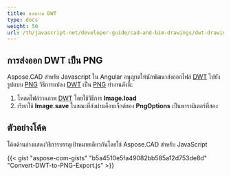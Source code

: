 ```yaml
---
title: แบบวาด DWT
type: docs
weight: 50
url: /th/javascript-net/developer-guide/cad-and-bim-drawings/dwt-drawings/
---
```


## **การส่งออก DWT เป็น PNG**

Aspose.CAD สำหรับ Javascript ใน Angular อนุญาตให้นักพัฒนาส่งออกไฟล์ [DWT](https://docs.fileformat.com/cad/dwt/) ไปยังรูปแบบ [PNG](https://docs.fileformat.com/image/png/) 
วิธีการแปลง [DWT](https://docs.fileformat.com/cad/dwt/) เป็น [PNG](https://docs.fileformat.com/image/png/) ทำงานดังนี้:

1. โหลดไฟล์วาดภาพ [DWT](https://docs.fileformat.com/cad/dwt/) โดยใช้วิธีการ **Image.load** 
1. เรียกใช้ **Image.save** ในขณะที่ส่งผ่านอ็อบเจ็กต์ของ **PngOptions** เป็นพารามิเตอร์ที่สอง

## ตัวอย่างโค้ด

โค้ดด้านล่างแสดงวิธีการบรรลุเป้าหมายเดียวกันโดยใช้ Aspose.CAD สำหรับ JavaScript

{{< gist "aspose-com-gists" "b5a4510e5fa49082bb585a12d753de8d" "Convert-DWT-to-PNG-Export.js" >}}
